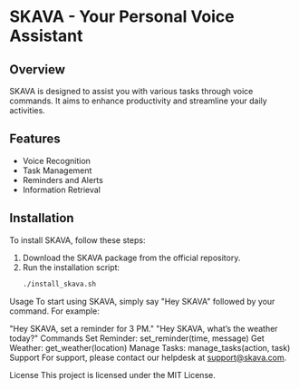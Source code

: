 # SKAVA - Your Personal Voice Assistant

## Overview
SKAVA is designed to assist you with various tasks through voice commands. It aims to enhance productivity and streamline your daily activities.

## Features
- Voice Recognition
- Task Management
- Reminders and Alerts
- Information Retrieval

## Installation
To install SKAVA, follow these steps:
1. Download the SKAVA package from the official repository.
2. Run the installation script:
   ```bash
   ./install_skava.sh

Usage
To start using SKAVA, simply say "Hey SKAVA" followed by your command. For example:

"Hey SKAVA, set a reminder for 3 PM."
"Hey SKAVA, what’s the weather today?"
Commands
Set Reminder: set_reminder(time, message)
Get Weather: get_weather(location)
Manage Tasks: manage_tasks(action, task)
Support
For support, please contact our helpdesk at support@skava.com.

License
This project is licensed under the MIT License.

